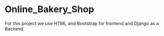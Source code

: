 # Online_Bakery_Shop
For this project we use HTML and Bootstrap for frontend and Django as a Backend.
